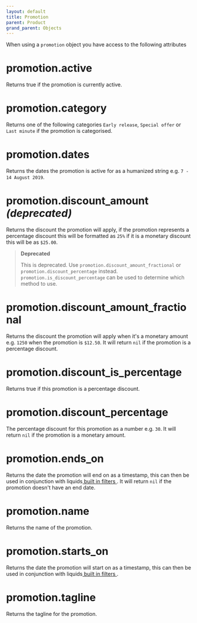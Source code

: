 ```yaml
---
layout: default
title: Promotion
parent: Product
grand_parent: Objects
---
```


When using a `promotion` object you have access to the following attributes

# promotion.active

Returns true if the promotion is currently active.

# promotion.category

Returns one of the following categories `Early release`, `Special offer` or `Last minute` if the promotion is categorised.

# promotion.dates

Returns the dates the promotion is active for as a humanized string e.g. `7 - 14 August 2019`.

# promotion.discount_amount _(deprecated)_

Returns the discount the promotion will apply, if the promotion represents a percentage discount this will be formatted as `25%` if it is a monetary discount this will be as `$25.00`.

> **Deprecated**
 >
 > This is deprecated. Use `promotion.discount_amount_fractional` or `promotion.discount_percentage` instead. `promotion.is_discount_percentage` can be used to determine which method to use.

# promotion.discount_amount_fractional

Returns the discount the promotion will apply when it's a monetary amount e.g. `1250` when the promotion is `$12.50`.
It will return `nil` if the promotion is a percentage discount.

# promotion.discount_is_percentage

Returns true if this promotion is a percentage discount.

# promotion.discount_percentage

The percentage discount for this promotion as a number e.g. `30`.
It will return `nil` if the promotion is a monetary amount.

# promotion.ends_on

Returns the date the promotion will end on as a timestamp, this can then be used in conjunction with liquids[ built in filters ](https://shopify.github.io/liquid/filters/date/).
It will return `nil` if the promotion doesn't have an end date.

# promotion.name

Returns the name of the promotion.

# promotion.starts_on

Returns the date the promotion will start on as a timestamp, this can then be used in conjunction with liquids[ built in filters ](https://shopify.github.io/liquid/filters/date/).

# promotion.tagline

Returns the tagline for the promotion.
